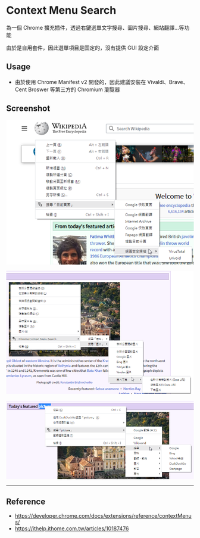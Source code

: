 # Context Menu Search

為一個 Chrome 擴充插件，透過右鍵選單文字搜尋、圖片搜尋、網站翻譯...等功能

由於是自用套件，因此選單項目是固定的，沒有提供 GUI 設定介面

## Usage

* 由於使用 Chrome Manifest v2 開發的，因此建議安裝在 Vivaldi、Brave、Cent Broswer 等第三方的 Chromium 瀏覽器

## Screenshot

![](docs/images/001.png)

![](docs/images/002.png)

![](docs/images/003.png)



---

## Reference

* https://developer.chrome.com/docs/extensions/reference/contextMenus/
* https://ithelp.ithome.com.tw/articles/10187476